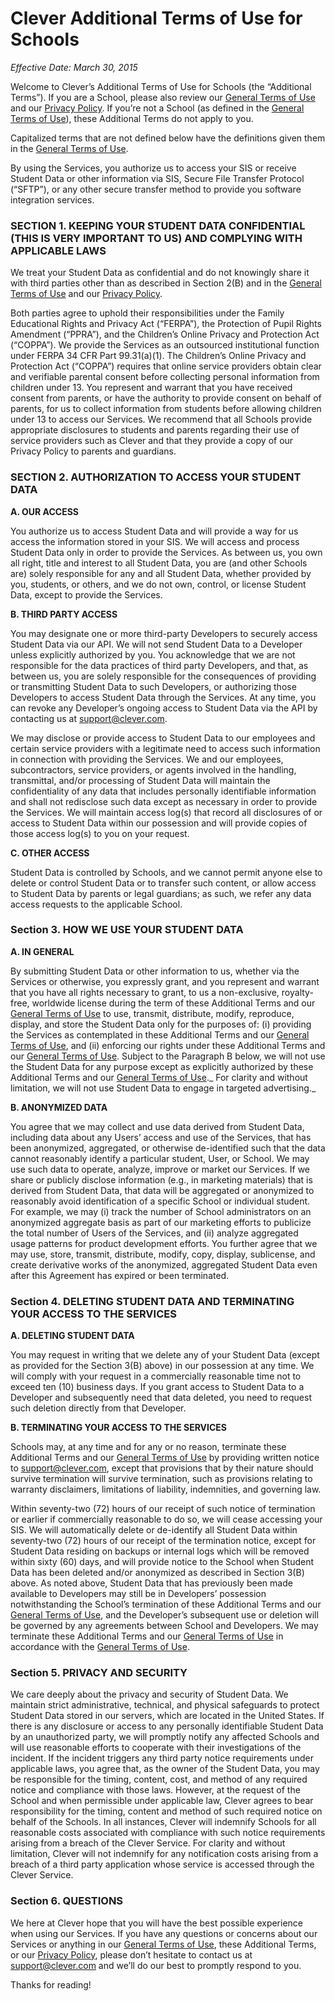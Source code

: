 # Clever Additional Terms of Use for Schools

_Effective Date: March 30, 2015_

Welcome to Clever’s Additional Terms of Use for Schools (the “Additional Terms”). If you are a School, please also review our [General Terms of Use](https://clever.com/about/terms) and our [Privacy Policy](https://clever.com/about/privacy-policy). If you’re not a School (as defined in the [General Terms of Use](https://clever.com/about/terms)), these Additional Terms do not apply to you.

Capitalized terms that are not defined below have the definitions given them in the [General Terms of Use](https://clever.com/about/terms).

By using the Services, you authorize us to access your SIS or receive Student Data or other information via SIS, Secure File Transfer Protocol (“SFTP”), or any other secure transfer method to provide you software integration services.

### SECTION 1. KEEPING YOUR STUDENT DATA CONFIDENTIAL (THIS IS VERY IMPORTANT TO US) AND COMPLYING WITH APPLICABLE LAWS

We treat your Student Data as confidential and do not knowingly share it with third parties other than as described in Section 2(B) and in the [General Terms of Use](https://clever.com/about/terms) and our [Privacy Policy](https://clever.com/about/privacy-policy).

Both parties agree to uphold their responsibilities under the Family Educational Rights and Privacy Act (“FERPA”), the Protection of Pupil Rights Amendment (“PPRA”), and the Children’s Online Privacy and Protection Act (“COPPA”). We provide the Services as an outsourced institutional function under FERPA 34 CFR Part 99.31(a)(1). The Children’s Online Privacy and Protection Act (“COPPA”) requires that online service providers obtain clear and verifiable parental consent before collecting personal information from children under 13. You represent and warrant that you have received consent from parents, or have the authority to provide consent on behalf of parents, for us to collect information from students before allowing children under 13 to access our Services. We recommend that all Schools provide appropriate disclosures to students and parents regarding their use of service providers such as Clever and that they provide a copy of our Privacy Policy to parents and guardians.

### SECTION 2. AUTHORIZATION TO ACCESS YOUR STUDENT DATA

**A. OUR ACCESS**

You authorize us to access Student Data and will provide a way for us access the information stored in your SIS. We will access and process Student Data only in order to provide the Services. As between us, you own all right, title and interest to all Student Data, you are (and other Schools are) solely responsible for any and all Student Data, whether provided by you, students, or others, and we do not own, control, or license Student Data, except to provide the Services.

**B. THIRD PARTY ACCESS**

You may designate one or more third-party Developers to securely access Student Data via our API. We will not send Student Data to a Developer unless explicitly authorized by you. You acknowledge that we are not responsible for the data practices of third party Developers, and that, as between us, you are solely responsible for the consequences of providing or transmitting Student Data to such Developers, or authorizing those Developers to access Student Data through the Services. At any time, you can revoke any Developer’s ongoing access to Student Data via the API by contacting us at [support@clever.com](mailto:support@clever.com).

We may disclose or provide access to Student Data to our employees and certain service providers with a legitimate need to access such information in connection with providing the Services. We and our employees, subcontractors, service providers, or agents involved in the handling, transmittal, and/or processing of Student Data will maintain the confidentiality of any data that includes personally identifiable information and shall not redisclose such data except as necessary in order to provide the Services. We will maintain access log(s) that record all disclosures of or access to Student Data within our possession and will provide copies of those access log(s) to you on your request.

**C. OTHER ACCESS**

Student Data is controlled by Schools, and we cannot permit anyone else to delete or control Student Data or to transfer such content, or allow access to Student Data by parents or legal guardians; as such, we refer any data access requests to the applicable School.

### Section 3. HOW WE USE YOUR STUDENT DATA

**A. IN GENERAL**

By submitting Student Data or other information to us, whether via the Services or otherwise, you expressly grant, and you represent and warrant that you have all rights necessary to grant, to us a non-exclusive, royalty-free, worldwide license during the term of these Additional Terms and our [General Terms of Use](https://clever.com/about/terms) to use, transmit, distribute, modify, reproduce, display, and store the Student Data only for the purposes of: (i) providing the Services as contemplated in these Additional Terms and our [General Terms of Use](https://clever.com/about/terms), and (ii) enforcing our rights under these Additional Terms and our [General Terms of Use](https://clever.com/about/terms). Subject to the Paragraph B below, we will not use the Student Data for any purpose except as explicitly authorized by these Additional Terms and our [General Terms of Use](https://clever.com/about/terms)._ For clarity and without limitation, we will not use Student Data to engage in targeted advertising._

**B. ANONYMIZED DATA**

You agree that we may collect and use data derived from Student Data, including data about any Users’ access and use of the Services, that has been anonymized, aggregated, or otherwise de-identified such that the data cannot reasonably identify a particular student, User, or School. We may use such data to operate, analyze, improve or market our Services. If we share or publicly disclose information (e.g., in marketing materials) that is derived from Student Data, that data will be aggregated or anonymized to reasonably avoid identification of a specific School or individual student.
For example, we may (i) track the number of School administrators on an anonymized aggregate basis as part of our marketing efforts to publicize the total number of Users of the Services, and (ii) analyze aggregated usage patterns for product development efforts. You further agree that we may use, store, transmit, distribute, modify, copy, display, sublicense, and create derivative works of the anonymized, aggregated Student Data even after this Agreement has expired or been terminated.

### Section 4. DELETING STUDENT DATA AND TERMINATING YOUR ACCESS TO THE SERVICES

**A. DELETING STUDENT DATA**

You may request in writing that we delete any of your Student Data (except as provided for the Section 3(B) above) in our possession at any time. We will comply with your request in a commercially reasonable time not to exceed ten (10) business days. If you grant access to Student Data to a Developer and subsequently need that data deleted, you need to request such deletion directly from that Developer.

**B. TERMINATING YOUR ACCESS TO THE SERVICES**

Schools may, at any time and for any or no reason, terminate these Additional Terms and our [General Terms of Use](https://clever.com/about/terms) by providing written notice to [support@clever.com](mailto:support@clever.com), except that provisions that by their nature should survive termination will survive termination, such as provisions relating to warranty disclaimers, limitations of liability, indemnities, and governing law.

Within seventy-two (72) hours of our receipt of such notice of termination or earlier if commercially reasonable to do so, we will cease accessing your SIS. We will automatically delete or de-identify all Student Data within seventy-two (72) hours of our receipt of the termination notice, except for Student Data residing on backups or internal logs which will be removed within sixty (60) days, and will provide notice to the School when Student Data has been deleted and/or anonymized as described in Section 3(B) above. As noted above, Student Data that has previously been made available to Developers may still be in Developers’ possession notwithstanding the School’s termination of these Additional Terms and our [General Terms of Use](https://clever.com/about/terms), and the Developer’s subsequent use or deletion will be governed by any agreements between School and Developers. We may terminate these Additional Terms and our [General Terms of Use](https://clever.com/about/terms) in accordance with the [General Terms of Use](https://clever.com/about/terms).

### Section 5. PRIVACY AND SECURITY

We care deeply about the privacy and security of Student Data. We maintain strict administrative, technical, and physical safeguards to protect Student Data stored in our servers, which are located in the United States.  If there is any disclosure or access to any personally identifiable Student Data by an unauthorized party, we will promptly notify any affected Schools and will use reasonable efforts to cooperate with their investigations of the incident. If the incident triggers any third party notice requirements under applicable laws, you agree that, as the owner of the Student Data, you may be responsible for the timing, content, cost, and method of any required notice and compliance with those laws. However, at the request of the School and when permissible under applicable law, Clever agrees to bear responsibility for the timing, content and method of such required notice on behalf of the Schools. In all instances, Clever will indemnify Schools for all reasonable costs associated with compliance with such notice requirements arising from a breach of the Clever Service. For clarity and without limitation, Clever will not indemnify for any notification costs arising from a breach of a third party application whose service is accessed through the Clever Service.

### Section 6. QUESTIONS

We here at Clever hope that you will have the best possible experience when using our Services. If you have any questions or concerns about our Services or anything in our [General Terms of Use](https://clever.com/about/terms), these Additional Terms, or our [Privacy Policy](https://clever.com/about/privacy-policy), please don’t hesitate to contact us at [support@clever.com](mailto:support@clever.com) and we’ll do our best to promptly respond to you.

Thanks for reading!
